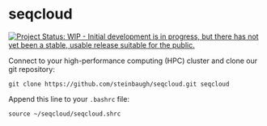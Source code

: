 # seqcloud

[![Project Status: WIP - Initial development is in progress, but there has not yet been a stable, usable release suitable for the public.](http://www.repostatus.org/badges/latest/wip.svg)](http://www.repostatus.org/#wip)

Connect to your high-performance computing (HPC) cluster and clone our git repository:

```{bash}
git clone https://github.com/steinbaugh/seqcloud.git seqcloud
```

Append this line to your `.bashrc` file:

```{bash}
source ~/seqcloud/seqcloud.shrc
```
